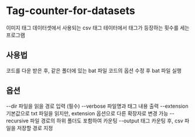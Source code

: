# Tag-counter-for-datasets
이미지 태그 데이터셋에서 사용되는 csv 태그 테이터에서 태그가 등장하는 횟수를 세는 프로그램

## 사용법
코드를 다운 받은 후, 같은 폴더에 있는 bat 파일 코드의 옵션 수정 후 bat 파일 실행

## 옵션
--dir 파일을 읽을 경로 입력 (필수)
--verbose 파일명과 태그 내용 출력
--extension 기본값으로 txt 파일을 읽지만, extension 옵션으로 다른 확장자로 변경 가능
--recursive 파일 경로의 하위 폴더도 포함하여 카운팅
--output 태그 카운팅 후, csv 파일을 저장할 경로 지정


